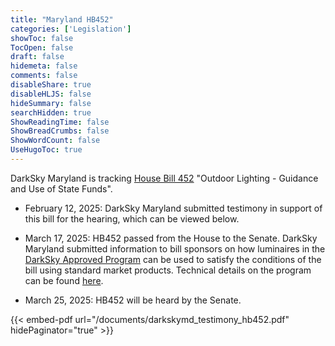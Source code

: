 ```yaml
---
title: "Maryland HB452"
categories: ['Legislation']
showToc: false
TocOpen: false
draft: false
hidemeta: false
comments: false
disableShare: true
disableHLJS: false
hideSummary: false
searchHidden: true
ShowReadingTime: false
ShowBreadCrumbs: false
ShowWordCount: false
UseHugoToc: true
---
```


DarkSky Maryland is tracking [House Bill 452](https://mgaleg.maryland.gov/mgawebsite/Legislation/Details/hb0452?ys=2025RS) "Outdoor Lighting - Guidance and Use of State Funds". 


  - February 12, 2025: DarkSky Maryland submitted testimony in support of this bill for the hearing, which can be viewed below.  

  - March 17, 2025: HB452 passed from the House to the Senate. DarkSky Maryland submitted information to bill sponsors on how luminaires in the [DarkSky Approved Program](https://darksky.org/what-we-do/darksky-approved/) can be used to satisfy the conditions of the bill using standard market products. Technical details on the program can be found [here](https://drive.google.com/file/d/1C8JaRGTpOgYjtcGHOSmL3dJpcOwR3Y5S/view).

  - March 25, 2025: HB452 will be heard by the Senate.

{{< embed-pdf url="/documents/darkskymd_testimony_hb452.pdf" hidePaginator="true" >}}


